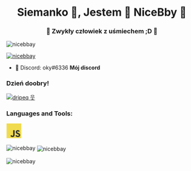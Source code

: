 <h1 align="center">Siemanko 👋, Jestem 💜 NiceBby 💜</h1>
<h3 align="center">💜 Zwykły człowiek z uśmiechem ;D 💜</h3>

<p align="left"> <img src="https://komarev.com/ghpvc/?username=nicebbay&label=Profile%20views&color=0e75b6&style=flat" alt="nicebbay" /> </p>

<p align="left"> <a href="https://github.com/ryo-ma/github-profile-trophy"><img src="https://github-profile-trophy.vercel.app/?username=nicebbay" alt="nicebbay" /></a> </p>

- 🔭 Discord: oky#6336 **Mój discord**

<h3 align="left">Dzień doobry!</h3>
<p align="left">
<a href="https://www.youtube.com/c/dripeq 웃" target="blank"><img align="center" src="https://www.youtube.com/channel/UCHlYsA0xNtprrBQ8qjFVsJg" alt="dripeq 웃" height="30" width="40" /></a>
</p>

<h3 align="left">Languages and Tools:</h3>
<p align="left"> <a href="https://developer.mozilla.org/en-US/docs/Web/JavaScript" target="_blank" rel="noreferrer"> <img src="https://raw.githubusercontent.com/devicons/devicon/master/icons/javascript/javascript-original.svg" alt="javascript" width="40" height="40"/> </a> </p>

<p><img align="left" src="https://github-readme-stats.vercel.app/api/top-langs?username=nicebbay&show_icons=true&locale=en&layout=compact" alt="nicebbay" /></p>

<p>&nbsp;<img align="center" src="https://github-readme-stats.vercel.app/api?username=nicebbay&show_icons=true&locale=en" alt="nicebbay" /></p>

<p><img align="center" src="https://github-readme-streak-stats.herokuapp.com/?user=nicebbay&" alt="nicebbay" /></p>
